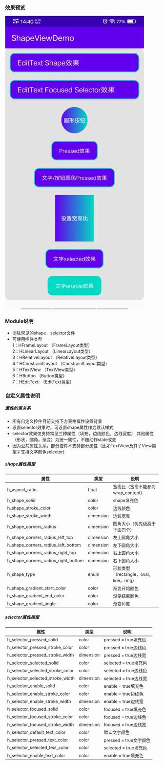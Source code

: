 ### 效果预览
![效果截图](https://github.com/xhh1993/ShapeViewDemo/blob/master/screen_shot/shot1.jpg)

### Module说明
- 消除常见的shape，selector文件
- 可使用控件类型
    <br/>1：HFrameLayout （FrameLayout类型）
    <br/>2：HLinearLayout （LinearLayout类型）
    <br/>3：HRelativeLayout （RelativeLayout类型）
    <br/>4：HConstraintLayout （ConstraintLayout类型）
    <br/>5：HTextView （TextView类型）
    <br/>6：HButton （Button类型）
    <br/>7：HEditText: （EditText类型）
    
### 自定义属性说明

##### 属性约束关系 #####
- 所有自定义控件目前支持下方表格属性设置背景
- 设置selector效果时，可设置shape属性作为默认样式
- selector效果仅支持常见三种属性（填充，边线颜色，边线宽度）,其他属性（形状，圆角，渐变）为统一属性，不随动作state改变
- 因为公共属性关系，部分控件不支持部分属性（比如TextView及其子View类型才支持文字颜色selector）

##### shape属性类型 ##### 
| 属性 | 类型 | 说明 | 
| - | - | - |
| h_aspect_ratio | float | 宽高比（宽高不能都为wrap_content） | 
| h_shape_solid | color | shape填充色 | 
| h_shape_stroke_color | color | 边线颜色 | 
| h_shape_stroke_width | dimension | 边线宽度 | 
| h_shape_corners_radius | dimension | 圆角大小（优先级高于下面四个） | 
| h_shape_corners_radius_left_top | dimension | 左上圆角大小 | 
| h_shape_corners_radius_left_bottom | dimension | 左下圆角大小 | 
| h_shape_corners_radius_right_top | dimension | 右上圆角大小 | 
| h_shape_corners_radius_right_bottom | dimension | 右下圆角大小 | 
| h_shape_type | enum | 形状类型（rectangle，oval，line，ring） | 
| h_shape_gradient_start_color | color | 渐变开始颜色 | 
| h_shape_gradient_end_color | color | 渐变结束颜色 | 
| h_shape_gradient_angle | color | 渐变角度 | 

##### selector属性类型 #####
| 属性 | 类型 | 说明 | 
| - | - | - |
| h_selector_pressed_solid | color | pressed = true填充色 | 
| h_selector_pressed_stroke_color | color | pressed = true边线色 | 
| h_selector_pressed_stroke_width | dimension | pressed = true边线宽 | 
| h_selector_selected_solid | color | selected = true填充色 | 
| h_selector_selected_stroke_color | color | selected = true边线色 | 
| h_selector_selected_stroke_width | dimension | selected = true边线宽 | 
| h_selector_enable_solid | color | enable = true填充色 | 
| h_selector_enable_stroke_color | color | enable = true边线色 | 
| h_selector_enable_stroke_width | dimension | enable = true边线宽 | 
| h_selector_focused_solid | color | focused = true填充色 | 
| h_selector_focused_stroke_color | color | focused = true边线色 | 
| h_selector_focused_stroke_width | dimension | focused = true边线宽 | 
| h_selector_default_text_color | color | 默认文字颜色 | 
| h_selector_pressed_text_color | color | pressed = true文字颜色 | 
| h_selector_selected_text_color | color | selected = true填充色 | 
| h_selector_enable_text_color | color | enable = true填充色 |

